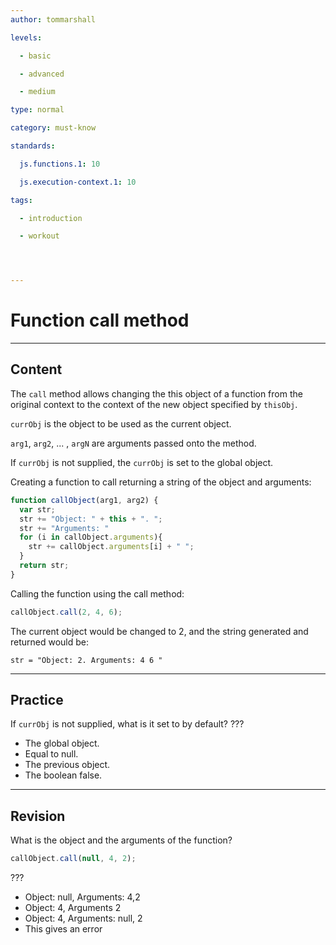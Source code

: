 ```yaml
---
author: tommarshall

levels:

  - basic

  - advanced

  - medium

type: normal

category: must-know

standards:

  js.functions.1: 10

  js.execution-context.1: 10

tags:

  - introduction

  - workout




---
```


# Function call method

---
## Content

The `call` method allows changing the this object of a function from the original context to the context of the new object specified by `thisObj`. 

`currObj` is the object to be used as the current object.

`arg1`, `arg2`, ... , `argN` are arguments passed onto the method.

If `currObj` is not supplied, the `currObj` is set to the global object.

Creating a function to call returning a string of the object and arguments:

```javascript
function callObject(arg1, arg2) {
  var str;
  str += "Object: " + this + ". ";
  str += "Arguments: "
  for (i in callObject.arguments){
    str += callObject.arguments[i] + " ";
  }
  return str;
}
```

Calling the function using the call method:

```javascript
callObject.call(2, 4, 6);
```

The current object would be changed to 2, and the string generated and returned would be:

```
str = "Object: 2. Arguments: 4 6 "
```

---
## Practice

If `currObj` is not supplied, what is it set to by default? ???

* The global object.
* Equal to null.
* The previous object.
* The boolean false.

---
## Revision

What is the object and the arguments of the function?
```javascript
callObject.call(null, 4, 2);
```
???


* Object: null, Arguments: 4,2
* Object: 4, Arguments 2
* Object: 4, Arguments: null, 2
* This gives an error

